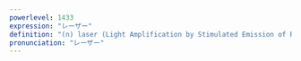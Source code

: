 ```yaml
---
powerlevel: 1433
expression: "レーザー"
definition: "(n) laser (Light Amplification by Stimulated Emission of Radiation); (P)"
pronunciation: "レーザー"
---
```

